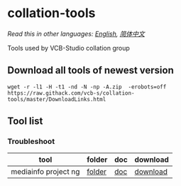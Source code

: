 # collation-tools

*Read this in other languages: [English](README.md), [简体中文](README.zh-cn.md)*

Tools used by VCB-Studio collation group

## Download all tools of newest version

`wget -r -l1 -H -t1 -nd -N -np -A.zip  -erobots=off  https://raw.githack.com/vcb-s/collation-tools/master/DownloadLinks.html`

## Tool list 

### Troubleshoot
| tool | folder | doc | download |
|------|--------|-----|----------|
|mediainfo project ng|[folder](https://github.com/vcb-s/collation-tools/tree/master/mediainfo_project_ng)|[doc](https://github.com/vcb-s/collation-tools/blob/master/mediainfo_project_ng/README.md)|[download](https://rawcdn.githack.com/vcb-s/collation-tools/1caa8c3ffb6a8e1aa97f4fabf78846dbe9eb2604/mediainfo_project_ng/mediainfo_project_ng_0.1.5.2.zip)|